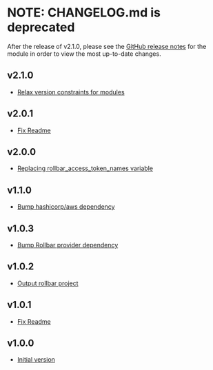 # NOTE: CHANGELOG.md is deprecated

After the release of v2.1.0, please see the [GitHub release notes](https://github.com/babbel/terraform-aws-secretsmanager-for-rollbar-access-tokens/releases)
for the module in order to view the most up-to-date changes.

## v2.1.0

- [Relax version constraints for modules](https://github.com/babbel/terraform-aws-secretsmanager-for-rollbar-access-tokens/pull/24)

## v2.0.1

- [Fix Readme](https://github.com/babbel/terraform-aws-secretsmanager-for-rollbar-access-tokens/pull/21)

## v2.0.0

- [Replacing rollbar_access_token_names variable](https://github.com/babbel/terraform-aws-secretsmanager-for-rollbar-access-tokens/pull/20)

## v1.1.0

- [Bump hashicorp/aws dependency](https://github.com/babbel/terraform-aws-secretsmanager-for-rollbar-access-tokens/pull/14)

## v1.0.3

- [Bump Rollbar provider dependency](https://github.com/babbel/terraform-aws-secretsmanager-for-rollbar-access-tokens/pull/8)

## v1.0.2

- [Output rollbar project](https://github.com/babbel/terraform-aws-secretsmanager-for-rollbar-access-tokens/pull/5)


## v1.0.1

- [Fix Readme](https://github.com/babbel/terraform-aws-secretsmanager-for-rollbar-access-tokens/pull/2)

## v1.0.0

- [Initial version](https://github.com/babbel/terraform-aws-secretsmanager-for-rollbar-access-tokens/pull/1)

